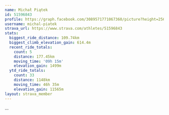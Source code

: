 ```yaml
---
name: Michał Piątek
id: 51596843
profile: https://graph.facebook.com/3089571771067360/picture?height=256&width=256
username: michal-piatek
strava_url: https://www.strava.com/athletes/51596843
stats:
  biggest_ride_distance: 109.74km
  biggest_climb_elevation_gain: 614.4m
  recent_ride_totals:
    count: 5
    distance: 177.45km
    moving_time: '09h 15m'
    elevation_gain: 1499m
  ytd_ride_totals:
    count: 33
    distance: 1148km
    moving_time: 46h 35m
    elevation_gain: 11565m
layout: strava_member
--- 
```

...

